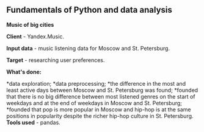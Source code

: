 ## **Fundamentals of Python and data analysis**
**Music of big cities**

**Client** - Yandex.Music.

**Input data** - music listening data for Moscow and St. Petersburg.

**Target** - researching user preferences.

**What's done:**

*data exploration;
*data preprocessing;
*the difference in the most and least active days between Moscow and St. Petersburg was found;
*founded that there is no big difference between most listened genres on the start of weekdays and at the end of weekdays in Moscow and St. Petersburg;
*founded that pop is more popular in Moscow and hip-hop is at the same positions in popularity despite the richer hip-hop culture in St. Petersburg.
**Tools used** - pandas.
